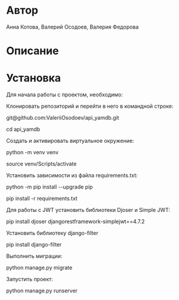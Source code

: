 <h1>Автор</h1>
<p>Анна Котова, Валерий Осодоев, Валерия Федорова</p>

<h1>Описание</h1>
<p></p>

<h1>Установка</h1>
<p>Для начала работы с проектом, необходимо:</p>

<p>Клонировать репозиторий и перейти в него в командной строке:</p>

<p>git@github.com:ValeriiOsodoev/api_yamdb.git</p>
<p>cd api_yamdb</p>
<p>Cоздать и активировать виртуальное окружение:</p>

<p>python -m venv venv</p>
<p>source venv/Scripts/activate</p>

<p>Установить зависимости из файла requirements.txt:</p>

<p>python -m pip install --upgrade pip</p>
<p>pip install -r requirements.txt</p>

<p>Для работы с JWT установить библиотеки Djoser и Simple JWT:</p>

<p>pip install djoser djangorestframework-simplejwt==4.7.2</p>

<p>Установить библиотеку django-filter</p>

<p>pip install django-filter</p>

<p>Выполнить миграции:</p>

<p>python manage.py migrate</p>

<p>Запустить проект:</p>

<p>python manage.py runserver</p>